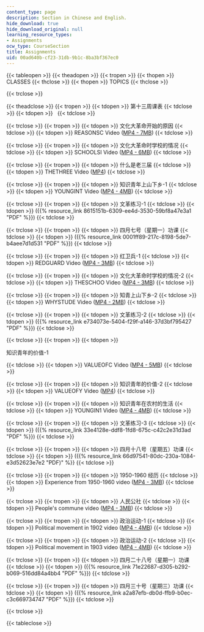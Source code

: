 ```yaml
---
content_type: page
description: Section in Chinese and English.
hide_download: true
hide_download_original: null
learning_resource_types:
- Assignments
ocw_type: CourseSection
title: Assignments
uid: 00ad640b-cf23-31db-9b1c-8ba3bf367ec0
---
```


{{< tableopen >}}
{{< theadopen >}}
{{< tropen >}}
{{< thopen >}}
CLASSES
{{< thclose >}}
{{< thopen >}}
TOPICS
{{< thclose >}}

{{< trclose >}}

{{< theadclose >}}
{{< tropen >}}
{{< tdopen >}}
第十三周课表
{{< tdclose >}}
{{< tdopen >}}
 
{{< tdclose >}}

{{< trclose >}}
{{< tropen >}}
{{< tdopen >}}
文化大革命开始的原因
{{< tdclose >}}
{{< tdopen >}}
REASONSC Video ([MP4 - 7MB](http://www.archive.org/download/MIT21F.106S03/REASONSC-220k.mp4))
{{< tdclose >}}

{{< trclose >}}
{{< tropen >}}
{{< tdopen >}}
文化大革命时学校的情况
{{< tdclose >}}
{{< tdopen >}}
SCHOOLSI Video ([MP4 - 6MB](http://www.archive.org/download/MIT21F.106S03/SCHOOLSI-220k.mp4))
{{< tdclose >}}

{{< trclose >}}
{{< tropen >}}
{{< tdopen >}}
什么是老三届
{{< tdclose >}}
{{< tdopen >}}
THETHREE Video ([MP4](http://www.archive.org/download/MIT21F.106S03/THETHREE-220k.mp4))
{{< tdclose >}}

{{< trclose >}}
{{< tropen >}}
{{< tdopen >}}
知识青年上山下乡-1
{{< tdclose >}}
{{< tdopen >}}
YOUNGINT Video ([MP4 - 4MB](http://www.archive.org/download/MIT21F.106S03/YOUNGINT-220k.mp4))
{{< tdclose >}}

{{< trclose >}}
{{< tropen >}}
{{< tdopen >}}
文革练习-1
{{< tdclose >}}
{{< tdopen >}}
({{% resource_link 8615151b-6309-ee4d-3530-59bf8a47e3a1 "PDF" %}})
{{< tdclose >}}

{{< trclose >}}
{{< tropen >}}
{{< tdopen >}}
四月七号（星期一）功课
{{< tdclose >}}
{{< tdopen >}}
({{% resource_link 0001ff89-217c-8198-5de7-b4aee7d1d531 "PDF" %}})
{{< tdclose >}}

{{< trclose >}}
{{< tropen >}}
{{< tdopen >}}
红卫兵-1
{{< tdclose >}}
{{< tdopen >}}
REDGUARD Video ([MP4 - 3MB](http://www.archive.org/download/MIT21F.106S03/REDGUARD-220k.mp4))
{{< tdclose >}}

{{< trclose >}}
{{< tropen >}}
{{< tdopen >}}
文化大革命时学校的情况-2
{{< tdclose >}}
{{< tdopen >}}
THESCHOO Video ([MP4 - 3MB](http://www.archive.org/download/MIT21F.106S03/THESCHOO-220k.mp4))
{{< tdclose >}}

{{< trclose >}}
{{< tropen >}}
{{< tdopen >}}
知青上山下乡-2
{{< tdclose >}}
{{< tdopen >}}
WHYSTUDE Video ([MP4 - 2MB](http://www.archive.org/download/MIT21F.106S03/WHYSTUDE-220k.mp4))
{{< tdclose >}}

{{< trclose >}}
{{< tropen >}}
{{< tdopen >}}
文革练习-2
{{< tdclose >}}
{{< tdopen >}}
({{% resource_link e734073e-5404-f29f-a146-37d3bf795427 "PDF" %}})
{{< tdclose >}}

{{< trclose >}}
{{< tropen >}}
{{< tdopen >}}


知识青年的价值-1


{{< tdclose >}}
{{< tdopen >}}
VALUEOFC Video ([MP4 - 5MB](http://www.archive.org/download/MIT21F.106S03/VALUEOFC-220k.mp4))
{{< tdclose >}}

{{< trclose >}}
{{< tropen >}}
{{< tdopen >}}
知识青年的价值-2
{{< tdclose >}}
{{< tdopen >}}
VALUEOFY Video ([MP4](http://www.archive.org/download/MIT21F.106S03/VALUEOFY-220k.mp4))
{{< tdclose >}}

{{< trclose >}}
{{< tropen >}}
{{< tdopen >}}
知识青年在农村的生活
{{< tdclose >}}
{{< tdopen >}}
YOUNGIN1 Video ([MP4 - 4MB](http://www.archive.org/download/MIT21F.106S03/YOUNGIN1-220k.mp4))
{{< tdclose >}}

{{< trclose >}}
{{< tropen >}}
{{< tdopen >}}
文革练习-3
{{< tdclose >}}
{{< tdopen >}}
({{% resource_link 33e4128e-ddf8-1fd8-675c-c42c2e31d3ad "PDF" %}})
{{< tdclose >}}

{{< trclose >}}
{{< tropen >}}
{{< tdopen >}}
四月十八号（星期五）功课
{{< tdclose >}}
{{< tdopen >}}
({{% resource_link 66d97541-80dc-230a-1084-e3d52623e7e2 "PDF)" %}}
{{< tdclose >}}

{{< trclose >}}
{{< tropen >}}
{{< tdopen >}}
1950-1960 经历
{{< tdclose >}}
{{< tdopen >}}
Experience from 1950-1960 video ([MP4 - 3MB](http://www.archive.org/download/MIT21F.106S03/Experience_from_1950-19601-80k.mp4))
{{< tdclose >}}

{{< trclose >}}
{{< tropen >}}
{{< tdopen >}}
人民公社
{{< tdclose >}}
{{< tdopen >}}
People's commune video ([MP4 - 3MB](http://www.archive.org/download/MIT21F.106S03/Peoples_commune01-80k.mp4))
{{< tdclose >}}

{{< trclose >}}
{{< tropen >}}
{{< tdopen >}}
政治运动-1
{{< tdclose >}}
{{< tdopen >}}
Political movement in 1902 video ([MP4 - 4MB](http://www.archive.org/download/MIT21F.106S03/Political_movement_in_1902-80k.mp4))
{{< tdclose >}}

{{< trclose >}}
{{< tropen >}}
{{< tdopen >}}
政治运动-2
{{< tdclose >}}
{{< tdopen >}}
Political movement in 1903 video ([MP4 - 4MB](http://www.archive.org/download/MIT21F.106S03/Political_movement_in_1903-80k.mp4))
{{< tdclose >}}

{{< trclose >}}
{{< tropen >}}
{{< tdopen >}}
四月二十八号（星期一）功课
{{< tdclose >}}
{{< tdopen >}}
({{% resource_link 71e22687-d305-b292-b069-516dd84a4bb4 "PDF" %}})
{{< tdclose >}}

{{< trclose >}}
{{< tropen >}}
{{< tdopen >}}
四月三十号（星期三）功课
{{< tdclose >}}
{{< tdopen >}}
({{% resource_link a2a87efb-db0d-ffb9-b0ec-c3c669734747 "PDF" %}})
{{< tdclose >}}

{{< trclose >}}

{{< tableclose >}}